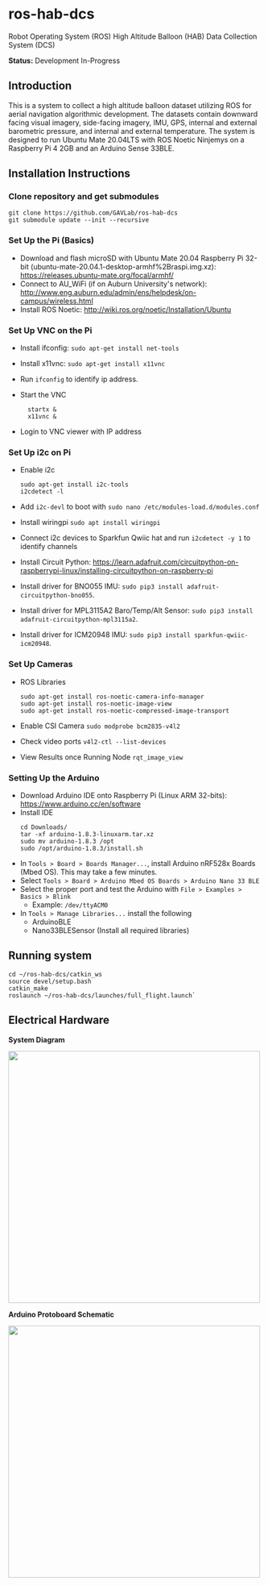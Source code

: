 # ros-hab-dcs

Robot Operating System (ROS) High Altitude Balloon (HAB) Data Collection System (DCS)

**Status:** Development In-Progress

## Introduction

This is a system to collect a high altitude balloon dataset utilizing ROS for aerial navigation algorithmic development.  The datasets contain downward facing visual imagery, side-facing imagery, IMU, GPS, internal and external barometric pressure, and internal and external temperature.  The system is designed to run Ubuntu Mate 20.04LTS with ROS Noetic Ninjemys on a Raspberry Pi 4 2GB and an Arduino Sense 33BLE.

## Installation Instructions

### Clone repository and get submodules

```
git clone https://github.com/GAVLab/ros-hab-dcs
git submodule update --init --recursive
```

### Set Up the Pi (Basics)

* Download and flash microSD with Ubuntu Mate 20.04 Raspberry Pi 32-bit (ubuntu-mate-20.04.1-desktop-armhf%2Braspi.img.xz): https://releases.ubuntu-mate.org/focal/armhf/
* Connect to AU_WiFi (if on Auburn University's network): http://www.eng.auburn.edu/admin/ens/helpdesk/on-campus/wireless.html
* Install ROS Noetic: http://wiki.ros.org/noetic/Installation/Ubuntu

### Set Up VNC on the Pi

* Install ifconfig: `sudo apt-get install net-tools`
* Install x11vnc: `sudo apt-get install x11vnc`
* Run `ifconfig` to identify ip address.
* Start the VNC

  ``` 
    startx &
    x11vnc &
  ```

* Login to VNC viewer with IP address
  
### Set Up i2c on Pi

* Enable i2c
  
  ```
  sudo apt-get install i2c-tools
  i2cdetect -l
  ```

* Add `i2c-devl` to boot with `sudo nano /etc/modules-load.d/modules.conf`
* Install wiringpi `sudo apt install wiringpi`
* Connect i2c devices to Sparkfun Qwiic hat and run `i2cdetect -y 1` to identify channels
* Install Circuit Python: https://learn.adafruit.com/circuitpython-on-raspberrypi-linux/installing-circuitpython-on-raspberry-pi
* Install driver for BNO055 IMU: `sudo pip3 install adafruit-circuitpython-bno055`.
* Install driver for MPL3115A2 Baro/Temp/Alt Sensor: `sudo pip3 install adafruit-circuitpython-mpl3115a2`.
* Install driver for ICM20948 IMU: `sudo pip3 install sparkfun-qwiic-icm20948`.

### Set Up Cameras

* ROS Libraries

  ```
  sudo apt-get install ros-noetic-camera-info-manager
  sudo apt-get install ros-noetic-image-view
  sudo apt-get install ros-noetic-compressed-image-transport
  ```

* Enable CSI Camera
  ```sudo modprobe bcm2835-v4l2```
* Check video ports
  ```v4l2-ctl --list-devices```
* View Results once Running Node
  ```rqt_image_view```

### Setting Up the Arduino

* Download Arduino IDE onto Raspberry Pi (Linux ARM 32-bits): https://www.arduino.cc/en/software
* Install IDE
  ```
  cd Downloads/
  tar -xf arduino-1.8.3-linuxarm.tar.xz
  sudo mv arduino-1.8.3 /opt
  sudo /opt/arduino-1.8.3/install.sh
  ```
* In `Tools > Board > Boards Manager...`, install Arduino nRF528x Boards (Mbed OS).  This may take a few minutes.
* Select `Tools > Board > Arduino Mbed OS Boards > Arduino Nano 33 BLE`
* Select the proper port and test the Arduino with `File > Examples > Basics > Blink`
  * Example: `/dev/ttyACM0`
* In `Tools > Manage Libraries...` install the following
  * ArduinoBLE
  * Nano33BLESensor (Install all required libraries)

## Running system

  ```
  cd ~/ros-hab-dcs/catkin_ws
  source devel/setup.bash
  catkin_make
  roslaunch ~/ros-hab-dcs/launches/full_flight.launch`
  ```

## Electrical Hardware

**System Diagram**

<img src="diagrams/system_diagram.png"
     style="width:500px;" />

**Arduino Protoboard Schematic**

<img src="diagrams/arduino_pinout_diagram.png"
     style="width:500px;" />
